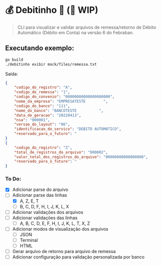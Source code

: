 # 💰 Debitinho 📄 (🔨 WIP)
> CLI para visualizar e validar arquivos de remessa/retorno de Débito Automático (Débito em Conta) na versão 6 do Febraban.


## Executando exemplo:
```bash
go build
./debitinho exibir mock/files/remessa.txt 
```
Saída:
```json
{
    "codigo_do_registro": "A",
    "codigo_de_remessa": "1",
    "codigo_do_convenio": "00000000000000000000",
    "nome_da_empresa": "EMPRESATESTE        ",
    "codigo_do_banco": "111",
    "nome_do_banco": "BANCOTESTE          ",
    "data_de_geracao": "20220413",
    "nsa": "000001",
    "versao_do_layout": "06",
    "identificacao_do_servico": "DEBITO AUTOMATICO",
    "reservado_para_o_futuro": "                                                    "
}
{
    "codigo_do_registro": "Z",
    "total_de_registros_do_arquivo": "000002",
    "valor_total_dos_registros_do_arquivo": "00000000000000000",
    "reservado_para_o_futuro": "                                                                                                                              "
}

``` 
### To Do:
- [X] Adicionar parse do arquivo
- [ ] Adicionar parse das linhas
  - [X] A, Z, E, T
  - [ ] B, C, D, F, H, I, J, K, L, X
- [ ] Adicionar validações dos arquivos
- [ ] Adicionar validações das linhas
  - [ ] A, B, C, D, E, F, H, I, J, K, L, T, X, Z
- [ ] Adicionar modos de visualização dos arquivos
  - [ ] JSON
  - [ ] Terminal
  - [ ] HTML
- [ ] Gerar arquivo de retorno para arquivo de remessa
- [ ] Adicionar configuração para validação personalizada por banco
